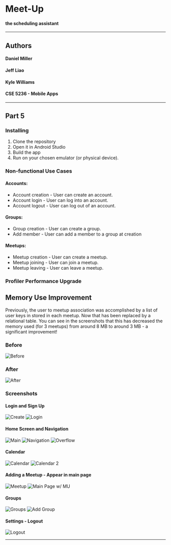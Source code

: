 # Meet-Up
#### the scheduling assistant

------
## Authors
#### Daniel Miller
#### Jeff Liao
#### Kyle Williams
#### CSE 5236 - Mobile Apps

------
## Part 5

### Installing

1. Clone the repository
2. Open it in Android Studio
3. Build the app
4. Run on your chosen emulator (or physical device).


### Non-functional Use Cases
#### Accounts:

+ Account creation - User can create an account.
+ Account login - User can log into an account.
+ Account logout - User can log out of an account.
 
#### Groups:

+ Group creation - User can create a group.
+ Add member - User can add a member to a group at creation

#### Meetups:

+ Meetup creation - User can create a meetup.
+ Meetup joining - User can join a meetup.
+ Meetup leaving - User can leave a meetup.

### Profiler Performance Upgrade
## Memory Use Improvement

Previously, the user to meetup association was accomplished by a list of user keys in stored in each meetup. Now that has been replaced by a relational table. You can see in the screenshots that this has decreased the memory used (for 3 meetups) from around 8 MB to around 3 MB - a significant improvement!
### Before
![Before](/screenshots/before.png)
### After
![After](/screenshots/after.png)


### Screenshots

#### Login and Sign Up
![Create](/screenshots/createaccount.png)
![Login](/screenshots/login.png)

#### Home Screen and Navigation
![Main](/screenshots/main.png)
![Navigation](/screenshots/nav.png)
![Overflow](/screenshots/overflow.png)

#### Calendar
![Calendar](/screenshots/cal1.png)
![Calendar 2](/screenshots/cal2.png)

#### Adding a Meetup - Appear in main page
![Meetup](/screenshots/meetup.png)
![Main Page w/ MU](/screenshots/showmeetup.png)

#### Groups
![Groups](/screenshots/group.png)
![Add Group](/screenshots/addgroup.png)

#### Settings - Logout
![Logout](/screenshots/logout.png)


------
